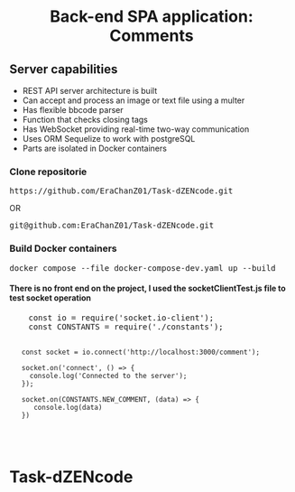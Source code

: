 <h1 align="center">Back-end SPA application: Comments</h1>

<h2>Server capabilities</h2>
<ul>
  <li>REST API server architecture is built</li>
  <li>Can accept and process an image or text file using a multer</li>
  <li>Has flexible bbcode parser</li>
  <li>Function that checks closing tags</li>
  <li>Has WebSocket providing real-time two-way communication</li>
  <li>Uses ORM Sequelize to work with postgreSQL</li>
  <li>Parts are isolated in Docker containers</li>
</ul>

<h3>Clone repositorie</h3>
<div class="highlight highlight-source-shell notranslate position-relative overflow-auto" dir="auto">
  <pre>https://github.com/EraChanZ01/Task-dZENcode.git</pre>
</div>
<p>OR</p>
<div class="highlight highlight-source-shell notranslate position-relative overflow-auto" dir="auto">
  <pre>git@github.com:EraChanZ01/Task-dZENcode.git</pre>
</div>

<h3>Build Docker containers</h3>
<div class="highlight highlight-source-shell notranslate position-relative overflow-auto" dir="auto">
  <pre>docker compose --file docker-compose-dev.yaml up --build</pre>
</div>

<h4>There is no front end on the project, I used the socketClientTest.js file to test socket operation</h4>
<div class="highlight highlight-source-shell notranslate position-relative overflow-auto" dir="auto">
  <pre>
    const io = require('socket.io-client');
    const CONSTANTS = require('./constants');

       const socket = io.connect('http://localhost:3000/comment');

       socket.on('connect', () => {
         console.log('Connected to the server');
       });

       socket.on(CONSTANTS.NEW_COMMENT, (data) => {
          console.log(data)
       })
  </pre>
</div>

# Task-dZENcode
